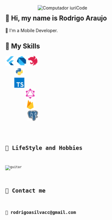 <img src="https://raw.githubusercontent.com/MicaelliMedeiros/micaellimedeiros/master/image/computer-illustration.png" min-width="400px" max-width="400px" width="400px" align="right" alt="Computador iuriCode">

<h2 align="left">💜 Hi, my name is <strong>Rodrigo Araujo</strong></h2>
🔭 I'm a Mobile Developer.

## 🚀 My Skills

<p align="left">
    <code><img height="32" src="https://raw.githubusercontent.com/github/explore/cebd63002168a05a6a642f309227eefeccd92950/topics/flutter/flutter.png" alt="flutter"/></code>
    <code><img height="32" src="https://raw.githubusercontent.com/github/explore/80688e429a7d4ef2fca1e82350fe8e3517d3494d/topics/dart/dart.png" alt="Flutter"/></code>
    <code><img height="32" src="https://raw.githubusercontent.com/github/explore/37c71fdca4e12086faf8c7009793d2eb588c914e/topics/nestjs/nestjs.png" alt="NestJs"/>
    <code><img height="32" src="https://raw.githubusercontent.com/github/explore/80688e429a7d4ef2fca1e82350fe8e3517d3494d/topics/python/python.png" alt="python"/></code>
    <code><img height="32" src="https://raw.githubusercontent.com/github/explore/80688e429a7d4ef2fca1e82350fe8e3517d3494d/topics/typescript/typescript.png" alt="TypeScript"/></code>
         <code><img height="32" src="https://raw.githubusercontent.com/github/explore/5c058a388828bb5fde0bcafd4bc867b5bb3f26f3/topics/graphql/graphql.png" alt="GraphQl"/></code>
         <code><img height="32" src="https://raw.githubusercontent.com/github/explore/80688e429a7d4ef2fca1e82350fe8e3517d3494d/topics/firebase/firebase.png" alt="Firebase"/></code>
          <code><img height="32" src="https://raw.githubusercontent.com/github/explore/80688e429a7d4ef2fca1e82350fe8e3517d3494d/topics/postgresql/postgresql.png" alt="postgresql"/></code>
</p>
    
    
## 🌅 LifeStyle and Hobbies

<code><img height="32" src="https://www.flaticon.com/svg/vstatic/svg/2097/2097459.svg?token=exp=1614436203~hmac=6310a8be7ace53e16ad77ce55110a1c8" alt="guitar"/></code>
    
    

<h2 align="left">🌟 Contact me</h2>
<h3 align="left">📧 rodrigoasilvacc@gmail.com</h3>




